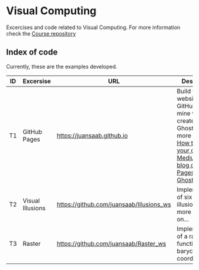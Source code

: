 # Visual Computing
Excercises and code related to Visual Computing. For more information check the [Course repository](https://github.com/VisualComputing)

## Index of code
Currently, these are the examples developed.

| ID | Excersise | URL | Description |
| -- | -- | -- | -- |
| T1 | GitHub Pages | https://juansaab.github.io | Build your own website using GitHub pages, mine was created using Ghost. Read more about [How to create your own Medium like blog on GitHub Pages using Ghost](https://juansaab.github.io/how-to-create-your-own-medium-like-blog-on-github-pages-using-ghost/index.html) |
| T2 | Visual Illusions |  https://github.com/juansaab/Illusions_ws | Implementation of six visual illusions. Read more about it on... |
| T3 | Raster | https://github.com/juansaab/Raster_ws | Implementation of a raster function using barycentric coordinates. |
